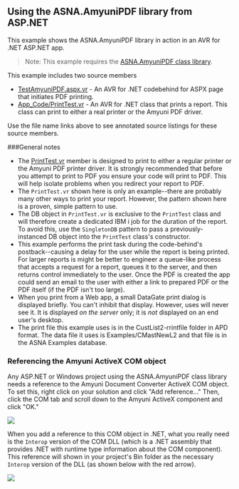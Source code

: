 ## Using the ASNA.AmyuniPDF library from ASP.NET

This example shows the ASNA.AmyuniPDF library in action in an AVR for .NET ASP.NET app.

>Note: This example requires the [ASNA.AmyuniPDF class library](https://github.com/ASNA/ASNA.AmyuniPDF/tree/master).

This example includes two source members

*	[TestAmyuniPDF.aspx.vr](http://asna.github.io/AVR-ASP.NET-Amyuni-AnnotatedCode/code/TestAmyuniDriver/TestAmyuniPDF.aspx.html) - An AVR for .NET codebehind for ASPX page that initiates PDF printing.
*	[App_Code/PrintTest.vr](http://asna.github.io/AVR-ASP.NET-Amyuni-AnnotatedCode/code/TestAmyuniDriver/app_code/PrintTest.html) - An AVR for .NET class that prints a report. This class can print to either a real printer or the Amyuni PDF driver. 
	 
Use the file name links above to see annotated source listings for these source members.

###General notes

* The [PrintTest.vr](http://asna.github.io/AVR-ASP.NET-Amyuni-AnnotatedCode/code/TestAmyuniDriver/app_code/PrintTest.html) member is designed to print to either a regular printer or the Amyuni PDF printer driver. It is strongly recommended that before you attempt to print to PDF you ensure your code will print to PDF. This will help isolate problems when you redirect your report to PDF.
* The `PrintTest.vr` shown here is only an example--there are probably many other ways to print your report. However, the pattern shown here is a proven, simple pattern to use. 
* The DB object in `PrintTest.vr` is exclusive to the `PrintTest` class and will therefore create a dedicated IBM i job for the duration of the report. To avoid this, use the `SingletonDB` pattern to pass a previously-instanced DB object into the `PrintTest` class's constructor.
* This example performs the print task during the code-behind's postback--causing a delay for the user while the report is being printed. For larger reports is might be better to engineer a queue-like process that accepts a request for a report, queues it to the server, and then returns control immediately to the user. Once the PDF is created the app could send an email to the user with either a link to prepared PDF or the PDF itself (if the PDF isn't too large).
* When you print from a Web app, a small DataGate print dialog is displayed briefly. You can't inhibit that display. However, uses will never see it. It is displayed _on the server_ only; it is _not_ displayed on an end user's desktop.
* The print file this example uses is in the CustList2-rrintfile folder in APD format. The data file it uses is Examples/CMastNewL2 and that file is in the ASNA Examples database.
    
### Referencing the Amyuni ActiveX COM object

Any ASP.NET or Windows project using the ASNA.AmyuniPDF class library needs a reference to the Amyuni Document Converter ActiveX COM object. To set this, right click on your solution and click "Add reference..." Then, click the COM tab and scroll down to the Amyuni ActiveX component and click "OK." 

![](https://asna.com/filebin/marketing//article-figures/SetAmyuniReference.png?x=1449611644571)

When you add a reference to this COM object in .NET, what you really need is the `Interop` version of the COM DLL (which is a .NET assembly that provides .NET with runtime type information about the COM component). This reference will shown in your project's Bin folder as the necessary `Interop` version of the DLL (as shown below with the red arrow).

![](https://asna.com/filebin/marketing//article-figures/interop.png?x=14496116456)
 